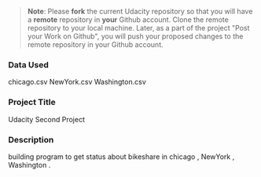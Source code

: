 >**Note**: Please **fork** the current Udacity repository so that you will have a **remote** repository in **your** Github account. Clone the remote repository to your local machine. Later, as a part of the project "Post your Work on Github", you will push your proposed changes to the remote repository in your Github account.

### Data Used
chicago.csv
NewYork.csv
Washington.csv

### Project Title
Udacity Second Project  

### Description
building program to get status about bikeshare in chicago , NewYork  , Washington .
